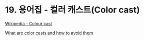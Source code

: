 # 19. 용어집 - 컬러 캐스트(Color cast)

[Wikipedia - Colour cast](https://en.wikipedia.org/wiki/Colour_cast)

[What are color casts and how to avoid them](https://www.theclickcommunity.com/blog/color-casts-avoid-remove/)
